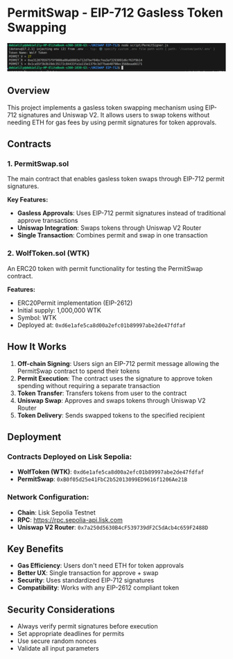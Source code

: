 # PermitSwap - EIP-712 Gasless Token Swapping

![alt text](image.png)

## Overview

This project implements a gasless token swapping mechanism using EIP-712 signatures and Uniswap V2. It allows users to swap tokens without needing ETH for gas fees by using permit signatures for token approvals.

## Contracts

### 1. PermitSwap.sol
The main contract that enables gasless token swaps through EIP-712 permit signatures.

**Key Features:**
- **Gasless Approvals**: Uses EIP-712 permit signatures instead of traditional approve transactions
- **Uniswap Integration**: Swaps tokens through Uniswap V2 Router
- **Single Transaction**: Combines permit and swap in one transaction

### 2. WolfToken.sol (WTK)
An ERC20 token with permit functionality for testing the PermitSwap contract.

**Features:**
- ERC20Permit implementation (EIP-2612)
- Initial supply: 1,000,000 WTK
- Symbol: WTK
- Deployed at: `0xd6e1afe5ca8d00a2efc01b89997abe2de47fdfaf`

## How It Works

1. **Off-chain Signing**: Users sign an EIP-712 permit message allowing the PermitSwap contract to spend their tokens
2. **Permit Execution**: The contract uses the signature to approve token spending without requiring a separate transaction
3. **Token Transfer**: Transfers tokens from user to the contract
4. **Uniswap Swap**: Approves and swaps tokens through Uniswap V2 Router
5. **Token Delivery**: Sends swapped tokens to the specified recipient

## Deployment

### Contracts Deployed on Lisk Sepolia:
- **WolfToken (WTK)**: `0xd6e1afe5ca8d00a2efc01b89997abe2de47fdfaf`
- **PermitSwap**: `0xB0f05d25e41FbC2b52013099ED9616f1206Ae21B`

### Network Configuration:
- **Chain**: Lisk Sepolia Testnet
- **RPC**: https://rpc.sepolia-api.lisk.com
- **Uniswap V2 Router**: `0x7a250d5630B4cF539739dF2C5dAcb4c659F2488D`

## Key Benefits

- **Gas Efficiency**: Users don't need ETH for token approvals
- **Better UX**: Single transaction for approve + swap
- **Security**: Uses standardized EIP-712 signatures
- **Compatibility**: Works with any EIP-2612 compliant token

## Security Considerations

- Always verify permit signatures before execution
- Set appropriate deadlines for permits
- Use secure random nonces
- Validate all input parameters